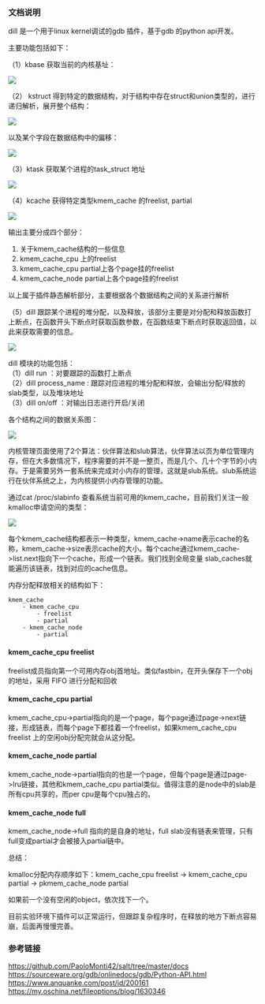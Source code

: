 ### 文档说明

dill 是一个用于linux kernel调试的gdb 插件，基于gdb 的python api开发。

主要功能包括如下：

（1）kbase 获取当前的内核基址：  

![](./image/2.jpg)

（2） kstruct 得到特定的数据结构，对于结构中存在struct和union类型的，进行递归解析，展开整个结构：

![](./image/3.jpg)

以及某个字段在数据结构中的偏移：

![](./image/4.jpg)

（3）ktask 获取某个进程的task_struct 地址 

![](./image/5.jpg)

（4）kcache 获得特定类型kmem_cache 的freelist, partial  

![](./image/8.jpg)

输出主要分成四个部分：

1. 关于kmem_cache结构的一些信息  
2. kmem_cache_cpu 上的freelist  
3. kmem_cache_cpu partial上各个page挂的freelist  
4. kmem_cache_node partial上各个page挂的freelist

以上属于插件静态解析部分，主要根据各个数据结构之间的关系进行解析  

（5）dill 跟踪某个进程的堆分配，以及释放，该部分主要是对分配和释放函数打上断点，在函数开头下断点时获取函数参数，在函数结束下断点时获取返回值，以此来获取需要的信息。

![](./image/7.jpg)

dill 模块的功能包括：  
（1）dill run ：对要跟踪的函数打上断点  
（2）dill process_name : 跟踪对应进程的堆分配和释放，会输出分配/释放的slab类型，以及堆块地址  
（3）dill on/off ：对输出日志进行开启/关闭  

各个结构之间的数据关系图：

![](./image/1.png)

内核管理页面使用了2个算法：伙伴算法和slub算法，伙伴算法以页为单位管理内存，但在大多数情况下，程序需要的并不是一整页，而是几个、几十个字节的小内存。于是需要另外一套系统来完成对小内存的管理，这就是slub系统。slub系统运行在伙伴系统之上，为内核提供小内存管理的功能。

通过cat /proc/slabinfo 查看系统当前可用的kmem_cache，目前我们关注一般kmalloc申请空间的类型：

![](./image/9.png)

每个kmem_cache结构都表示一种类型，kmem_cache->name表示cache的名称，kmem_cache->size表示cache的大小。每个cache通过kmem_cache->list.next指向下一个cache，形成一个链表。我们找到全局变量 slab_caches就能遍历该链表，找到对应的cache信息。

内存分配释放相关的结构如下：

```
kmem_cache
    - kmem_cache_cpu 
        - freelist
        - partial
    - kmem_cache_node
        - partial
```

#### kmem_cache_cpu freelist

freelist成员指向第一个可用内存obj首地址。类似fastbin，在开头保存下一个obj的地址，采用 FIFO 进行分配和回收

#### kmem_cache_cpu partial

kmem_cache_cpu->partial指向的是一个page，每个page通过page->next链接，形成链表，而每个page下都挂着一个freelist，如果kmem_cache_cpu freelist 上的空闲obj分配完就会从这分配。

#### kmem_cache_node partial

kmem_cache_node->partial指向的也是一个page，但每个page是通过page->lru链接，其他和kmem_cache_cpu partial类似。值得注意的是node中的slab是所有cpu共享的，而per cpu是每个cpu独占的。

#### kmem_cache_node full

kmem_cache_node->full 指向的是自身的地址，full slab没有链表来管理，只有full变成partial才会被接入partial链中。

总结：

kmalloc分配内存顺序如下：kmem_cache_cpu freelist -> kmem_cache_cpu partial -> pkmem_cache_node partial

如果前一个没有空闲的object，依次找下一个。

目前实验环境下插件可以正常运行，但跟踪复杂程序时，在释放的地方下断点容易崩，后面再慢慢完善。

### 参考链接

https://github.com/PaoloMonti42/salt/tree/master/docs  
https://sourceware.org/gdb/onlinedocs/gdb/Python-API.html  
https://www.anquanke.com/post/id/200161  
https://my.oschina.net/fileoptions/blog/1630346  

